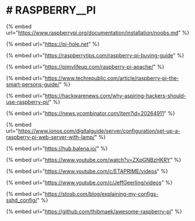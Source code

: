 # \# RASPBERRY\_\_PI

{% embed url="https://www.raspberrypi.org/documentation/installation/noobs.md" %}

{% embed url="https://pi-hole.net" %}

{% embed url="https://raspberrytips.com/raspberry-pi-buying-guide" %}

{% embed url="https://pimylifeup.com/raspberry-pi-apache/" %}

{% embed url="https://www.techrepublic.com/article/raspberry-pi-the-smart-persons-guide/" %}

{% embed url="https://hackwarenews.com/why-aspiring-hackers-should-use-raspberry-pi/" %}

{% embed url="https://news.ycombinator.com/item?id=20264911" %}

{% embed url="https://www.ionos.com/digitalguide/server/configuration/set-up-a-raspberry-pi-web-server-with-lamp/" %}

{% embed url="https://hub.balena.io/" %}

{% embed url="https://www.youtube.com/watch?v=ZXpGNBzHKRY" %}

{% embed url="https://www.youtube.com/c/ETAPRIME/videos" %}

{% embed url="https://www.youtube.com/c/JeffGeerling/videos" %}

{% embed url="https://stosb.com/blog/explaining-my-configs-sshd_config/" %}

{% embed url="https://github.com/thibmaek/awesome-raspberry-pi" %}
